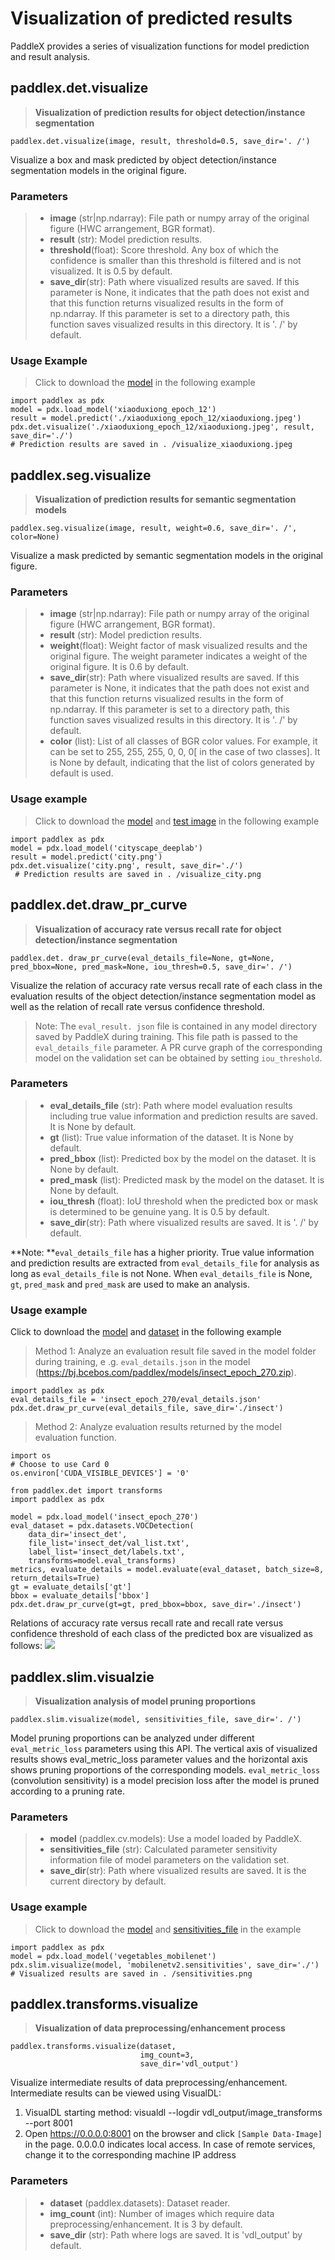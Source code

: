 # Visualization of predicted results

PaddleX provides a series of visualization functions for model prediction and result analysis.

## paddlex.det.visualize
> **Visualization of prediction results for object detection/instance segmentation**
```
paddlex.det.visualize(image, result, threshold=0.5, save_dir='. /')
```
Visualize a box and mask predicted by object detection/instance segmentation models in the original figure.

### Parameters
> * **image** (str|np.ndarray): File path or numpy array of the original figure (HWC arrangement, BGR format).
> * **result** (str): Model prediction results.
> * **threshold**(float): Score threshold. Any box of which the confidence is smaller than this threshold is filtered and is not visualized. It is 0.5 by default.
> * **save_dir**(str): Path where visualized results are saved. If this parameter is None, it indicates that the path does not exist and that this function returns visualized results in the form of np.ndarray. If this parameter is set to a directory path, this function saves visualized results in this directory. It is '. /' by default.


### Usage Example
> Click to download the [model](https://bj.bcebos.com/paddlex/models/xiaoduxiong_epoch_12.tar.gz) in the following example
```
import paddlex as pdx
model = pdx.load_model('xiaoduxiong_epoch_12')
result = model.predict('./xiaoduxiong_epoch_12/xiaoduxiong.jpeg')
pdx.det.visualize('./xiaoduxiong_epoch_12/xiaoduxiong.jpeg', result, save_dir='./')
# Prediction results are saved in . /visualize_xiaoduxiong.jpeg
```
## paddlex.seg.visualize
> **Visualization of prediction results for semantic segmentation models**
```
paddlex.seg.visualize(image, result, weight=0.6, save_dir='. /', color=None)
```
Visualize a mask predicted by semantic segmentation models in the original figure.

### Parameters
> * **image** (str|np.ndarray): File path or numpy array of the original figure (HWC arrangement, BGR format).
> * **result** (str): Model prediction results.
> * **weight**(float): Weight factor of mask visualized results and the original figure. The weight parameter indicates a weight of the original figure. It is 0.6 by default.
> * **save_dir**(str): Path where visualized results are saved. If this parameter is None, it indicates that the path does not exist and that this function returns visualized results in the form of np.ndarray. If this parameter is set to a directory path, this function saves visualized results in this directory. It is '. /' by default.
> * **color** (list): List of all classes of BGR color values. For example, it can be set to 255, 255, 255, 0, 0, 0[ in the case of two classes]. It is None by default, indicating that the list of colors generated by default is used.


### Usage example
> Click to download the [model](https://bj.bcebos.com/paddlex/models/cityscape_deeplab.tar.gz) and [test image](https://bj.bcebos.com/paddlex/datasets/city.png) in the following example
```
import paddlex as pdx
model = pdx.load_model('cityscape_deeplab')
result = model.predict('city.png')
pdx.det.visualize('city.png', result, save_dir='./')
 # Prediction results are saved in . /visualize_city.png
```

## paddlex.det.draw_pr_curve
> **Visualization of accuracy rate versus recall rate for object detection/instance segmentation**
```
paddlex.det. draw_pr_curve(eval_details_file=None, gt=None, pred_bbox=None, pred_mask=None, iou_thresh=0.5, save_dir='. /')
```
Visualize the relation of accuracy rate versus recall rate of each class in the evaluation results of the object detection/instance segmentation model as well as the relation of recall rate versus confidence threshold.
> Note: The `eval_result. json` file is contained in any model directory saved by PaddleX during training. This file path is passed to the `eval_details_file` parameter. A PR curve graph of the corresponding model on the validation set can be obtained by setting `iou_threshold`.

### Parameters
> * **eval_details_file** (str): Path where model evaluation results including true value information and prediction results are saved. It is None by default.
> * **gt** (list): True value information of the dataset. It is None by default.
> * **pred_bbox** (list): Predicted box by the model on the dataset. It is None by default.
> * **pred_mask** (list): Predicted mask by the model on the dataset. It is None by default.
> * **iou_thresh** (float): IoU threshold when the predicted box or mask is determined to be genuine yang. It is 0.5 by default.
> * **save_dir**(str): Path where visualized results are saved. It is '. /' by default.


**Note: **`eval_details_file` has a higher priority. True value information and prediction results are extracted from `eval_details_file` for analysis as long as `eval_details_file` is not None. When `eval_details_file` is None, `gt`, `pred_mask` and `pred_mask` are used to make an analysis.

### Usage example
Click to download the [model](https://bj.bcebos.com/paddlex/models/insect_epoch_270.zip) and [dataset](https://bj.bcebos.com/paddlex/datasets/insect_det.tar.gz) in the following example

> Method 1: Analyze an evaluation result file saved in the model folder during training, e .g. `eval_details.json` in the model (https://bj.bcebos.com/paddlex/models/insect_epoch_270.zip).
```
import paddlex as pdx
eval_details_file = 'insect_epoch_270/eval_details.json'
pdx.det.draw_pr_curve(eval_details_file, save_dir='./insect')
```
> Method 2: Analyze evaluation results returned by the model evaluation function.

```
import os
# Choose to use Card 0
os.environ['CUDA_VISIBLE_DEVICES'] = '0' 

from paddlex.det import transforms
import paddlex as pdx

model = pdx.load_model('insect_epoch_270')
eval_dataset = pdx.datasets.VOCDetection(
    data_dir='insect_det',
    file_list='insect_det/val_list.txt',
    label_list='insect_det/labels.txt',
    transforms=model.eval_transforms)
metrics, evaluate_details = model.evaluate(eval_dataset, batch_size=8, return_details=True)
gt = evaluate_details['gt']
bbox = evaluate_details['bbox']
pdx.det.draw_pr_curve(gt=gt, pred_bbox=bbox, save_dir='./insect')
```

Relations of accuracy rate versus recall rate and recall rate versus confidence threshold of each class of the predicted box are visualized as follows:
![](./images/insect_bbox_pr_curve(iou-0.5).png)


## paddlex.slim.visualzie
> **Visualization analysis of model pruning proportions**
```
paddlex.slim.visualize(model, sensitivities_file, save_dir='. /')
```
Model pruning proportions can be analyzed under different `eval_metric_loss` parameters using this API. The vertical axis of visualized results shows eval_metric_loss parameter values and the horizontal axis shows pruning proportions of the corresponding models. `eval_metric_loss` (convolution sensitivity) is a model precision loss after the model is pruned according to a pruning rate.

### Parameters
> * **model** (paddlex.cv.models): Use a model loaded by PaddleX.
> * **sensitivities_file** (str): Calculated parameter sensitivity information file of model parameters on the validation set.
> * **save_dir**(str): Path where visualized results are saved. It is the current directory by default.


### Usage example
> Click to download the [model](https://bj.bcebos.com/paddlex/models/vegetables_mobilenet.tar.gz) and [sensitivities_file](https://bj.bcebos.com/paddlex/slim_prune/mobilenetv2.sensitivities) in the example
```
import paddlex as pdx
model = pdx.load_model('vegetables_mobilenet')
pdx.slim.visualize(model, 'mobilenetv2.sensitivities', save_dir='./')
# Visualized results are saved in . /sensitivities.png
```

## paddlex.transforms.visualize
> **Visualization of data preprocessing/enhancement process**
```
paddlex.transforms.visualize(dataset,
                             img_count=3,
                             save_dir='vdl_output')
```
Visualize intermediate results of data preprocessing/enhancement.
Intermediate results can be viewed using VisualDL:
1. VisualDL starting method: visualdl --logdir vdl_output/image_transforms --port 8001
2. Open https://0.0.0.0:8001 on the browser and click `[Sample Data-Image]` in the page.
    0.0.0.0 indicates local access. In case of remote services, change it to the corresponding machine IP address

### Parameters
> * **dataset** (paddlex.datasets): Dataset reader.
> * **img_count** (int): Number of images which require data preprocessing/enhancement. It is 3 by default.
> * **save_dir** (str): Path where logs are saved. It is 'vdl_output' by default.


